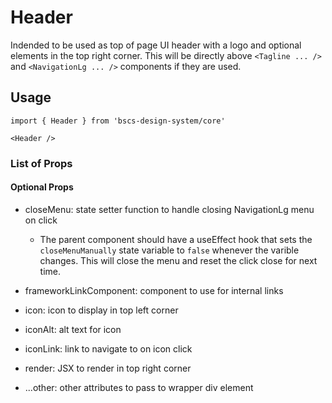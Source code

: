 # Header

Indended to be used as top of page UI header with a logo and optional elements
in the top right corner. This will be directly above `<Tagline ... />` and
`<NavigationLg ... />` components if they are used.

## Usage

```
import { Header } from 'bscs-design-system/core'

<Header />
```

### List of Props

#### Optional Props
  - closeMenu: state setter function to handle closing NavigationLg menu on click
    * The parent component should have a useEffect hook that sets the
      `closeMenuManually` state variable to `false` whenever the varible changes.
      This will close the menu and reset the click close for next time.

  - frameworkLinkComponent: component to use for internal links

  - icon: icon to display in top left corner

  - iconAlt: alt text for icon

  - iconLink: link to navigate to on icon click

  - render: JSX to render in top right corner

  - ...other: other attributes to pass to wrapper div element
